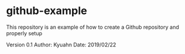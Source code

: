 # github-example
This repository is an example of how to create a Github repository and properly setup 

Version 0.1
Author: Kyuahn
Date: 2019/02/22
